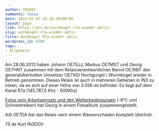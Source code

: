 ```yaml
---
author: IN3DOV
comments: false
date: 2013-07-07 18:38:30+00:00
layout: page
link: https://drc.bz/wurmkogel-r7a-wieder-aktiv/
slug: wurmkogel-r7a-wieder-aktiv
title: Wurmkogel R7a wieder aktiv
wordpress_id: 6580
tags:
- Allgemein
---
```


Am 28.06.2013 haben Johann OE7SJJ, Markus OE7MST und Georg OE7HNT zusammen mit dem Relaisverantwortlichen Bernd OE7ABT den generalüberholten Umsetzer OE7XGI Hochgurgel / Wurmkogel wieder in Betrieb genommen. Dieses Relais ist auch in mehreren Gebieten in IN3 zu hören, da es sich auf einer Höhe von 3.056 mt befindet. Es liegt auf dem Kanal R7a (145.787,5 Khz - 600Khz)

[Fotos vom Arbeitseinsatz und den Wetterbedingungen](http://oe7hnt.ath.cx/slideshow/oe7xgi/tinyslideshow.php) (-8°C und Schneetreiben) hat Georg in einem Fotoalbum zusammengestellt.

Adi OE7DA hat das Relais nach einem Wasserschaden komplett überholt.

73 de Kurt IN3DOV


